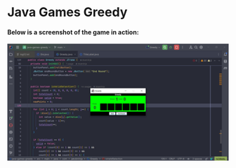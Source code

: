 # Java Games Greedy

#### Below is a screenshot of the game in action:

![Greedy Gameplay](Greedy%20gameplay.png)


